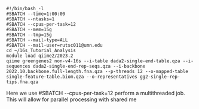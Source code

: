 ```
#!/bin/bash -l
#SBATCH --time=1:00:00
#SBATCH --ntasks=1
#SBATCH --cpus-per-task=12
#SBATCH --mem=15g
#SBATCH --tmp=15g
#SBATCH --mail-type=ALL
#SBATCH --mail-user=rutsc011@umn.edu
cd ~/16s_Tutorial_Analysis
module load qiime2/2023.2
qiime greengenes2 non-v4-16s --i-table dada2-single-end-table.qza --i-sequences dada2-single-end-rep-seqs.qza --i-backbone 2022.10.backbone.full-length.fna.qza --p-threads 12 --o-mapped-table single-feature-table.biom.qza --o-representatives gg2-single-rep-tips.fna.qza
```
Here we use #SBATCH --cpus-per-task=12 perform a multithreaded job. This will allow for parallel processing with shared me
